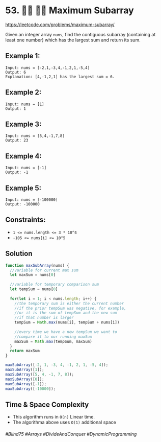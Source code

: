 # 53. 👩‍🦯 🧙‍♀️ Maximum Subarray
https://leetcode.com/problems/maximum-subarray/

Given an integer array `nums`, find the contiguous subarray (containing at least one number) which has the largest sum and return its sum.

## Example 1:
````
Input: nums = [-2,1,-3,4,-1,2,1,-5,4]
Output: 6
Explanation: [4,-1,2,1] has the largest sum = 6.
````
## Example 2:
````
Input: nums = [1]
Output: 1
````
## Example 3:
````
Input: nums = [5,4,-1,7,8]
Output: 23
````
## Example 4:
````
Input: nums = [-1]
Output: -1
````
## Example 5:
````
Input: nums = [-100000]
Output: -100000
````
 

## Constraints:
- `1 <= nums.length <= 3 * 10^4`
- `-105 <= nums[i] <= 10^5`

## Solution
````js
function maxSubArray(nums) {
  //variable for current max sum
  let maxSum = nums[0]
  
  //variable for temporary comparison sum
  let tempSum = nums[0]
  
  for(let i = 1; i < nums.length; i++) {
    //the temporary sum is either the current number
    //if the prior tempSum was negative, for example,
    //or it is the sum of tempSum and the new sum 
    //if that number is larger
    tempSum = Math.max(nums[i], tempSum + nums[i])
    
    //every time we have a new tempSum we want to 
    //compare it to our running maxSum
    maxSum = Math.max(tempSum, maxSum)
  }
  return maxSum
}

maxSubArray([-2, 1, -3, 4, -1, 2, 1, -5, 4]);
maxSubArray([1]);
maxSubArray([5, 4, -1, 7, 8]);
maxSubArray([0]);
maxSubArray([-1]);
maxSubArray([-10000]);
````

## Time & Space Complexity
- This algorithm runs in  `O(n)` Linear time.
- The algorithma above uses `O(1)` additional space

###### #Blind75 #Arrays #DivideAndConquer #DynamicProgramming
